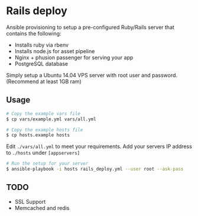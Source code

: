 # Rails deploy

Ansible provisioning to setup a pre-configured Ruby/Rails server that contains the following:

- Installs ruby via rbenv
- Installs node.js for asset pipeline
- Nginx + phusion passenger for serving your app
- PostgreSQL database

Simply setup a Ubuntu 14.04 VPS server with root user and password. (Recommend at least 1GB ram)

## Usage

```sh
# Copy the example vars file
$ cp vars/example.yml vars/all.yml

# Copy the example hosts file
$ cp hosts.example hosts
```

Edit `./vars/all.yml` to meet your requirements. Add your servers IP address to `./hosts` under `[appservers]`

```sh
# Run the setup for your server
$ ansible-playbook -i hosts rails_deploy.yml --user root --ask-pass
```

## TODO

- SSL Support
- Memcached and redis
